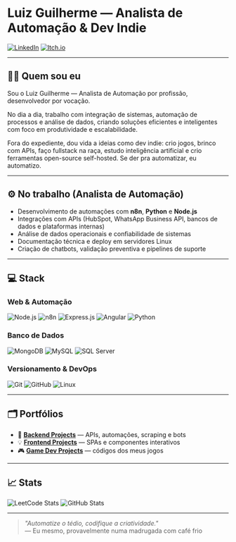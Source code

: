 # Luiz Guilherme — Analista de Automação & Dev Indie

[![LinkedIn](https://img.shields.io/badge/LinkedIn-%230077B5.svg?style=for-the-badge&logo=linkedin&logoColor=white)](https://www.linkedin.com/in/luiz-guilherme-de-souza-gon%C3%A7alves-aa3374160/)
[![Itch.io](https://img.shields.io/badge/Itch.io-%23FF0B34.svg?style=for-the-badge&logo=Itch.io&logoColor=white)](https://luizgi.itch.io/)

---

## 👋🏾 Quem sou eu

Sou o Luiz Guilherme — Analista de Automação por profissão, desenvolvedor por vocação.

No dia a dia, trabalho com integração de sistemas, automação de processos e análise de dados, criando soluções eficientes e inteligentes com foco em produtividade e escalabilidade.

Fora do expediente, dou vida a ideias como dev indie: crio jogos, brinco com APIs, faço fullstack na raça, estudo inteligência artificial e crio ferramentas open-source self-hosted. Se der pra automatizar, eu automatizo.

---

## ⚙️ No trabalho (Analista de Automação)

- Desenvolvimento de automações com **n8n**, **Python** e **Node.js**
- Integrações com APIs (HubSpot, WhatsApp Business API, bancos de dados e plataformas internas)
- Análise de dados operacionais e confiabilidade de sistemas
- Documentação técnica e deploy em servidores Linux
- Criação de chatbots, validação preventiva e pipelines de suporte

---

## 💻 Stack

### Web & Automação
![Node.js](https://img.shields.io/badge/Node.js-339933?style=for-the-badge&logo=nodedotjs&logoColor=white)
![n8n](https://img.shields.io/badge/n8n-A54300?style=for-the-badge&logo=n8n&logoColor=white)
![Express.js](https://img.shields.io/badge/Express.js-404d59?style=for-the-badge&logo=express&logoColor=white)
![Angular](https://img.shields.io/badge/Angular-DD0031?style=for-the-badge&logo=angular&logoColor=white)
![Python](https://img.shields.io/badge/Python-3776AB?style=for-the-badge&logo=python&logoColor=white)

### Banco de Dados
![MongoDB](https://img.shields.io/badge/MongoDB-47A248?style=for-the-badge&logo=mongodb&logoColor=white)
![MySQL](https://img.shields.io/badge/MySQL-4479A1?style=for-the-badge&logo=mysql&logoColor=white)
![SQL Server](https://img.shields.io/badge/SQL_Server-CC2927?style=for-the-badge&logo=microsoftsqlserver&logoColor=white)

### Versionamento & DevOps
![Git](https://img.shields.io/badge/Git-E44C30?style=for-the-badge&logo=git&logoColor=white)
![GitHub](https://img.shields.io/badge/GitHub-181717?style=for-the-badge&logo=github&logoColor=white)
![Linux](https://img.shields.io/badge/Linux-FCC624?style=for-the-badge&logo=linux&logoColor=black)

---

## 🗂️ Portfólios

- 🧠 **[Backend Projects](https://github.com/stars/Luizgi/lists/backend-projects)** — APIs, automações, scraping e bots
- 💡 **[Frontend Projects](https://github.com/stars/Luizgi/lists/frontend-projects)** — SPAs e componentes interativos
- 🎮 **[Game Dev Projects](https://github.com/stars/Luizgi/lists/game-developer)** — códigos dos meus jogos
---

## 📈 Stats

![LeetCode Stats](https://leetcard.jacoblin.cool/sogoleXoX?theme=dark&font=Prompt)
![GitHub Stats](https://github-readme-stats.vercel.app/api?username=Luizgi&show_icons=true&theme=dark)

---

> _"Automatize o tédio, codifique a criatividade."_  
> — Eu mesmo, provavelmente numa madrugada com café frio
